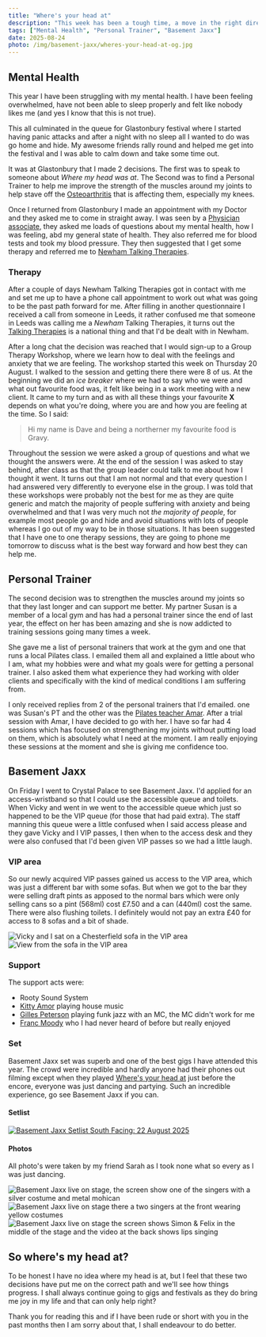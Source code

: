 ```yaml
---
title: "Where's your head at"
description: "This week has been a tough time, a move in the right direction and ended with Basement Jaxx."
tags: ["Mental Health", "Personal Trainer", "Basement Jaxx"]
date: 2025-08-24
photo: /img/basement-jaxx/wheres-your-head-at-og.jpg
---
```


## Mental Health

This year I have been struggling with my mental health. I have been feeling overwhelmed, have not been able to sleep properly and felt like nobody likes me (and yes I know that this is not true).

This all culminated in the queue for Glastonbury festival where I started having panic attacks and after a night with no sleep all I wanted to do was go home and hide. My awesome friends rally round and helped me get into the festival and I was able to calm down and take some time out.

It was at Glastonbury that I made 2 decisions. The first was to speak to someone about _Where my head was at_. The Second was to find a Personal Trainer to help me improve the strength of the muscles around my joints to help stave off the [Osteoarthritis](https://www.nhs.uk/conditions/osteoarthritis/) that is affecting them, especially my knees.

Once I returned from Glastonbury I made an appointment with my Doctor and they asked me to come in straight away. I was seen by a [Physician associate](https://www.healthcareers.nhs.uk/explore-roles/medical-associate-professions/roles-medical-associate-professions/physician-associate), they asked me loads of questions about my mental health, how I was feeling, abd my general state of health. They also referred me for blood tests and took my blood pressure. They then suggested that I get some therapy and referred me to [Newham Talking Therapies](https://www.elft.nhs.uk/newham-talking-therapies).

### Therapy

After a couple of days Newham Talking Therapies got in contact with me and set me up to have a phone call appointment to work out what was going to be the past path forward for me. After filling in another questionnaire I received a call from someone in Leeds, it rather confused me that someone in Leeds was calling me a _Newham_ Talking Therapies, it turns out the [Talking Therapies](https://www.nhs.uk/mental-health/talking-therapies-medicine-treatments/talking-therapies-and-counselling/nhs-talking-therapies/) is a national thing and that I'd be dealt with in Newham.

After a long chat the decision was reached that I would sign-up to a Group Therapy Workshop, where we learn how to deal with the feelings and anxiety that we are feeling. The workshop started this week on Thursday 20 August. I walked to the session and getting there there were 8 of us. At the beginning we did an _ice breaker_ where we had to say who we were and what out favourite food was, it felt like being in a work meeting with a new client. It came to my turn and as with all these things your favourite **X** depends on what you're doing, where you are and how you are feeling at the time. So I said:

> Hi my name is Dave and being a northerner my favourite food is Gravy.

Throughout the session we were asked a group of questions and what we thought the answers were. At the end of the session I was asked to stay behind, after class as that the group leader could talk to me about how I thought it went. It turns out that I am not normal and that every question I had answered very differently to everyone else in the group. I was told that these workshops were probably not the best for me as they are quite generic and match the majority of people suffering with anxiety and being overwhelmed and that I was very much not _the majority of people_, for example most people go and hide and avoid situations with lots of people whereas I go out of my way to be in those situations. It has been suggested that I have one to one therapy sessions, they are going to phone me tomorrow to discuss what is the best way forward and how best they can help me.

## Personal Trainer

The second decision was to strengthen the muscles around my joints so that they last longer and can support me better. My partner Susan is a member of a local gym and has had a personal trainer since the end of last year, the effect on her has been amazing and she is now addicted to training sessions going many times a week.

She gave me a list of personal trainers that work at the gym and one that runs a local Pilates class. I emailed them all and explained a little about who I am, what my hobbies were and what my goals were for getting a personal trainer. I also asked them what experience they had working with older clients and specifically with the kind of medical conditions I am suffering from.

I only received replies from 2 of the personal trainers that I'd emailed. one was Susan's PT and the other was the [Pilates teacher Amar](https://www.instagram.com/iamamarsahota/). After a trial session with Amar, I have decided to go with her. I have so far had 4 sessions which has focused on strengthening my joints without putting load on them, which is absolutely what I need at the moment. I am really enjoying these sessions at the moment and she is giving me confidence too.

## Basement Jaxx

On Friday I went to Crystal Palace to see Basement Jaxx. I'd applied for an access-wristband so that I could use the accessible queue and toilets. When Vicky and went in we went to the accessible queue which just so happened to be the VIP queue (for those that had paid extra). The staff manning this queue were a little confused when I said access please and they gave Vicky and I VIP passes, I then when to the access desk and they were also confused that I'd been given VIP passes so we had a little laugh.

### VIP area

So our newly acquired VIP passes gained us access to the VIP area, which was just a different bar with some sofas. But when we got to the bar they were selling draft pints as apposed to the normal bars which were only selling cans so a pint (568ml) cost £7.50 and a can (440ml) cost the same. There were also flushing toilets. I definitely would not pay an extra £40 for access to 8 sofas and a bit of shade.

![Vicky and I sat on a Chesterfield sofa in the VIP area](/img/basement-jaxx/chesterfield.jpg)
![View from the sofa in the VIP area](/img/basement-jaxx/view.jpg)

### Support

The support acts were:

- Rooty Sound System
- [Kitty Amor](https://soundcloud.com/djkittyamor) playing house music
- [Gilles Peterson](https://en.wikipedia.org/wiki/Gilles_Peterson) playing funk jazz with an MC, the MC didn't work for me
- [Franc Moody](https://en.wikipedia.org/wiki/Franc_Moody) who I had never heard of before but really enjoyed

### Set

Basement Jaxx set was superb and one of the best gigs I have attended this year. The crowd were incredible and hardly anyone had their phones out filming except when they played [Where's your head at](https://song.link/i/27530464) just before the encore, everyone was just dancing and partying. Such an incredible experience, go see Basement Jaxx if you can.

#### Setlist

[![Basement Jaxx Setlist South Facing: 22 August 2025](https://www.setlist.fm/widgets/setlist-image-v1?id=2b5b78fa&size=small&font=1&fg=ffb714&border=ffb714&bg=002442)](https://www.setlist.fm/setlist/basement-jaxx/2025/crystal-palace-bowl-london-england-2b5b78fa.html)

#### Photos

All photo's were taken by my friend Sarah as I took none what so every as I was just dancing.

![Basement Jaxx live on stage, the screen show one of the singers with a silver costume and metal mohican](/img/basement-jaxx/basement-jaxx-1.jpg)
![Basement Jaxx live on stage there a two singers at the front wearing yellow costumes](/img/basement-jaxx/basement-jaxx-2.jpg)
![Basement Jaxx live on stage the screen shows Simon & Felix in the middle of the stage and the video at the back shows lips singing](/img/basement-jaxx/basement-jaxx-3.jpg)

## So where's my head at?

To be honest I have no idea where my head is at, but I feel that these two decisions have put me on the correct path and we'll see how things progress. I shall always continue going to gigs and festivals as they do bring me joy in my life and that can only help right?

Thank you for reading this and if I have been rude or short with you in the past months then I am sorry about that, I shall endeavour to do better.
